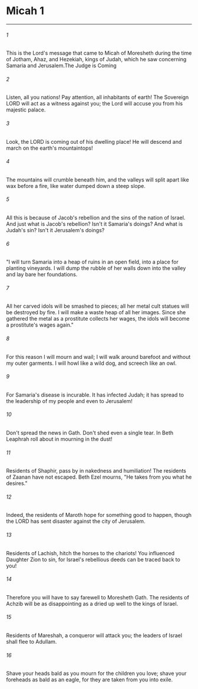 # Micah 1
***



###### 1 
This is the Lord's message that came to Micah of Moresheth during the time of Jotham, Ahaz, and Hezekiah, kings of Judah, which he saw concerning Samaria and Jerusalem.The Judge is Coming 

###### 2 
Listen, all you nations! Pay attention, all inhabitants of earth! The Sovereign LORD will act as a witness against you; the Lord will accuse you from his majestic palace. 

###### 3 
Look, the LORD is coming out of his dwelling place! He will descend and march on the earth's mountaintops! 

###### 4 
The mountains will crumble beneath him, and the valleys will split apart like wax before a fire, like water dumped down a steep slope. 

###### 5 
All this is because of Jacob's rebellion and the sins of the nation of Israel. And just what is Jacob's rebellion? Isn't it Samaria's doings? And what is Judah's sin? Isn't it Jerusalem's doings? 

###### 6 
"I will turn Samaria into a heap of ruins in an open field, into a place for planting vineyards. I will dump the rubble of her walls down into the valley and lay bare her foundations. 

###### 7 
All her carved idols will be smashed to pieces; all her metal cult statues will be destroyed by fire. I will make a waste heap of all her images. Since she gathered the metal as a prostitute collects her wages, the idols will become a prostitute's wages again." 

###### 8 
For this reason I will mourn and wail; I will walk around barefoot and without my outer garments. I will howl like a wild dog, and screech like an owl. 

###### 9 
For Samaria's disease is incurable. It has infected Judah; it has spread to the leadership of my people and even to Jerusalem! 

###### 10 
Don't spread the news in Gath. Don't shed even a single tear. In Beth Leaphrah roll about in mourning in the dust! 

###### 11 
Residents of Shaphir, pass by in nakedness and humiliation! The residents of Zaanan have not escaped. Beth Ezel mourns, "He takes from you what he desires." 

###### 12 
Indeed, the residents of Maroth hope for something good to happen, though the LORD has sent disaster against the city of Jerusalem. 

###### 13 
Residents of Lachish, hitch the horses to the chariots! You influenced Daughter Zion to sin, for Israel's rebellious deeds can be traced back to you! 

###### 14 
Therefore you will have to say farewell to Moresheth Gath. The residents of Achzib will be as disappointing as a dried up well to the kings of Israel. 

###### 15 
Residents of Mareshah, a conqueror will attack you; the leaders of Israel shall flee to Adullam. 

###### 16 
Shave your heads bald as you mourn for the children you love; shave your foreheads as bald as an eagle, for they are taken from you into exile.
